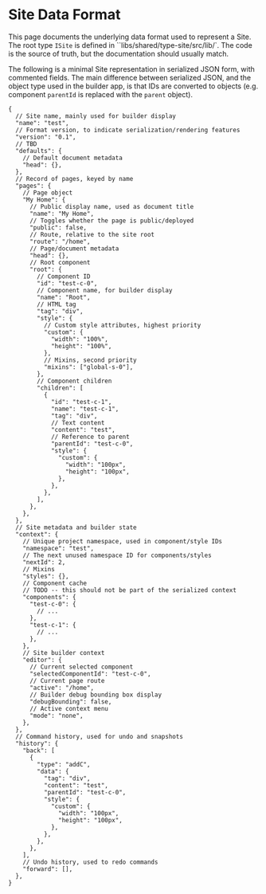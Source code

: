 # Site Data Format

This page documents the underlying data format used to represent a Site. The root type `ISite` is defined in ``libs/shared/type-site/src/lib/`. The code is the source of truth, but the documentation should usually match.

The following is a minimal Site representation in serialized JSON form, with commented fields. The main difference between serialized JSON, and the object type used in the builder app, is that IDs are converted to objects (e.g. component `parentId` is replaced with the `parent` object).

```jsonc
{
  // Site name, mainly used for builder display
  "name": "test",
  // Format version, to indicate serialization/rendering features
  "version": "0.1",
  // TBD
  "defaults": {
    // Default document metadata
    "head": {},
  },
  // Record of pages, keyed by name
  "pages": {
    // Page object
    "My Home": {
      // Public display name, used as document title
      "name": "My Home",
      // Toggles whether the page is public/deployed
      "public": false,
      // Route, relative to the site root
      "route": "/home",
      // Page/document metadata
      "head": {},
      // Root component
      "root": {
        // Component ID
        "id": "test-c-0",
        // Component name, for builder display
        "name": "Root",
        // HTML tag
        "tag": "div",
        "style": {
          // Custom style attributes, highest priority
          "custom": {
            "width": "100%",
            "height": "100%",
          },
          // Mixins, second priority
          "mixins": ["global-s-0"],
        },
        // Component children
        "children": [
          {
            "id": "test-c-1",
            "name": "test-c-1",
            "tag": "div",
            // Text content
            "content": "test",
            // Reference to parent
            "parentId": "test-c-0",
            "style": {
              "custom": {
                "width": "100px",
                "height": "100px",
              },
            },
          },
        ],
      },
    },
  },
  // Site metadata and builder state
  "context": {
    // Unique project namespace, used in component/style IDs
    "namespace": "test",
    // The next unused namespace ID for components/styles
    "nextId": 2,
    // Mixins
    "styles": {},
    // Component cache
    // TODO -- this should not be part of the serialized context
    "components": {
      "test-c-0": {
        // ...
      },
      "test-c-1": {
        // ...
      },
    },
    // Site builder context
    "editor": {
      // Current selected component
      "selectedComponentId": "test-c-0",
      // Current page route
      "active": "/home",
      // Builder debug bounding box display
      "debugBounding": false,
      // Active context menu
      "mode": "none",
    },
  },
  // Command history, used for undo and snapshots
  "history": {
    "back": [
      {
        "type": "addC",
        "data": {
          "tag": "div",
          "content": "test",
          "parentId": "test-c-0",
          "style": {
            "custom": {
              "width": "100px",
              "height": "100px",
            },
          },
        },
      },
    ],
    // Undo history, used to redo commands
    "forward": [],
  },
}
```
